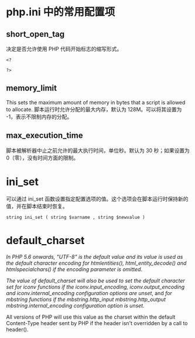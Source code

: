 # php.ini 中的常用配置项
## short_open_tag
决定是否允许使用 PHP 代码开始标志的缩写形式。

    <?
    
    ?>

## memory_limit
This sets the maximum amount of memory in bytes that a script is allowed to allocate.
脚本运行时允许分配的最大内存，默认为 128M。可以将其设置为 -1，表示不限制内存的分配。

## max_execution_time
脚本被解析器中止之前允许的最大执行时间，单位秒。默认为 30 秒；如果设置为0（零），没有时间方面的限制。


# ini_set
可以通过 ini_set 函数设置指定配置选项的值。这个选项会在脚本运行时保持新的值，并在脚本结束时恢复。

    string ini_set ( string $varname , string $newvalue )

# default_charset
*In PHP 5.6 onwards, "UTF-8" is the default value and its value is used as the default character encoding for htmlentities(), html_entity_decode() and htmlspecialchars() if the encoding parameter is omitted*. 

*The value of default_charset will also be used to set the default character set for iconv functions if the iconv.input_encoding, iconv.output_encoding and iconv.internal_encoding configuration options are unset*, and *for mbstring functions if the mbstring.http_input mbstring.http_output mbstring.internal_encoding configuration option is unset.*

All versions of PHP will use this value as the charset within the default Content-Type header sent by PHP if the header isn't overridden by a call to header().



[1]: http://php.net/manual/zh/ini.core.php#ini.short-open-tag "short_open_tag"
[2]: http://php.net/manual/zh/ini.core.php#ini.memory-limit "memory_limit"
[3]: [http://php.net/manual/zh/info.configuration.php#ini.max-execution-time] "max_execution_time"
[4]: http://php.net/manual/zh/function.ini-set.php "ini_set"


